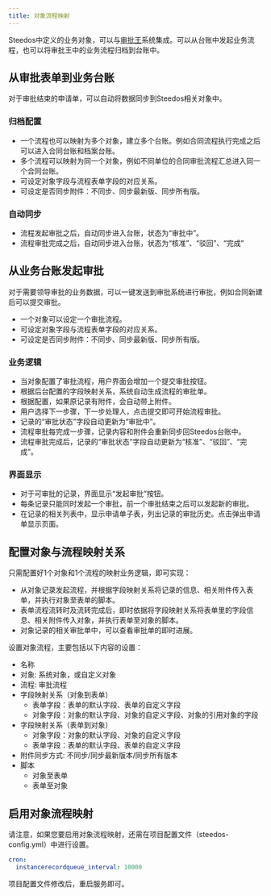 ```yaml
---
title: 对象流程映射
---
```


Steedos中定义的业务对象，可以与[审批王](../workflow)系统集成。可以从台账中发起业务流程，也可以将审批王中的业务流程归档到台账中。

## 从审批表单到业务台账

对于审批结束的申请单，可以自动将数据同步到Steedos相关对象中。

### 归档配置

- 一个流程也可以映射为多个对象，建立多个台账。例如合同流程执行完成之后可以进入合同台账和档案台账。
- 多个流程可以映射为同一个对象，例如不同单位的合同审批流程汇总进入同一个合同台账。
- 可设定对象字段与流程表单字段的对应关系。
- 可设定是否同步附件：不同步、同步最新版、同步所有版。

### 自动同步

- 流程发起审批之后，自动同步进入台账，状态为“审批中”。
- 流程审批完成之后，自动同步进入台账，状态为“核准”、“驳回”、“完成”

## 从业务台账发起审批

对于需要领导审批的业务数据，可以一键发送到审批系统进行审批，例如合同新建后可以提交审批。

- 一个对象可以设定一个审批流程。
- 可设定对象字段与流程表单字段的对应关系。
- 可设定是否同步附件：不同步、同步最新版、同步所有版。

### 业务逻辑

- 当对象配置了审批流程，用户界面会增加一个提交审批按钮。
- 根据后台配置的字段映射关系，系统自动生成流程的审批单。
- 根据配置，如果原记录有附件，会自动带上附件。
- 用户选择下一步骤，下一步处理人，点击提交即可开始流程审批。
- 记录的“审批状态”字段自动更新为“审批中”。
- 流程审批每完成一步骤，记录内容和附件会重新同步回Steedos台账中。
- 流程审批完成后，记录的“审批状态”字段自动更新为“核准”、“驳回”、“完成”。

### 界面显示

- 对于可审批的记录，界面显示“发起审批”按钮。
- 每条记录只能同时发起一个审批，前一个审批结束之后可以发起新的审批。
- 在记录的相关列表中，显示申请单子表，列出记录的审批历史。点击弹出申请单显示页面。

## 配置对象与流程映射关系

只需配置好1个对象和1个流程的映射业务逻辑，即可实现：

- 从对象记录发起流程，并根据字段映射关系将记录的信息、相关附件传入表单，并执行对象至表单的脚本。
- 表单流程流转时及流转完成后，即时依据将字段映射关系将表单里的字段信息、相关附件传入对象，并执行表单至对象的脚本。
- 对象记录的相关审批单中，可以查看审批单的即时进展。

设置对象流程，主要包括以下内容的设置：

- 名称
- 对象: 系统对象，或自定义对象
- 流程: 审批流程
- 字段映射关系（对象到表单）
  - 表单字段：表单的默认字段、表单的自定义字段
  - 对象字段：对象的默认字段、对象的自定义字段、对象的引用对象的字段
- 字段映射关系（表单到对象）
  - 对象字段：对象的默认字段、对象的自定义字段
  - 表单字段：表单的默认字段、表单的自定义字段
- 附件同步方式: 不同步/同步最新版本/同步所有版本
- 脚本
  - 对象至表单
  - 表单至对象

## 启用对象流程映射

请注意，如果您要启用对象流程映射，还需在项目配置文件（steedos-config.yml）中进行设置。

```yaml
cron:
  instancerecordqueue_interval: 10000
```

项目配置文件修改后，重启服务即可。